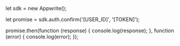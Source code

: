 let sdk = new Appwrite();

let promise = sdk.auth.confirm('[USER_ID]', '[TOKEN]');

promise.then(function (response) {
    console.log(response);
}, function (error) {
    console.log(error);
});